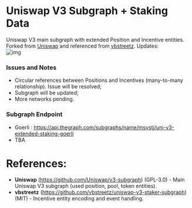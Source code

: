 # Uniswap V3 Subgraph + Staking Data
Uniswap V3 main subgraph with extended Position and Incentive entities. Forked from [Uniswap](https://github.com/Uniswap/v3-subgraph) and referenced from [vbstreetz](https://github.com/vbstreetz/uniswap-v3-staker-subgraph).
Updates:
<br>
![img](https://ipfs.msvstj.com/ipfs/Qmb7LSFP1WZTbXNXJq9BxJ73xjVBVUpruz8V6oV2wfToxB)

### Issues and Notes
- Circular references between Positions and Incentives (many-to-many relationship). Issue will be resolved;
- Subgraph will be updated;
- More networks pending.

### Subgraph Endpoint 
- Goerli : https://api.thegraph.com/subgraphs/name/msvstj/uni-v3-extended-staking-goerli
- TBA

# References:
- **Uniswap** (https://github.com/Uniswap/v3-subgraph) (GPL-3.0) - Main Uniswap V3 subgraph (used position, pool, token entities).
- **vbstreetz** (https://github.com/vbstreetz/uniswap-v3-staker-subgraph) (MIT) - Incentive entity encoding and event handling.